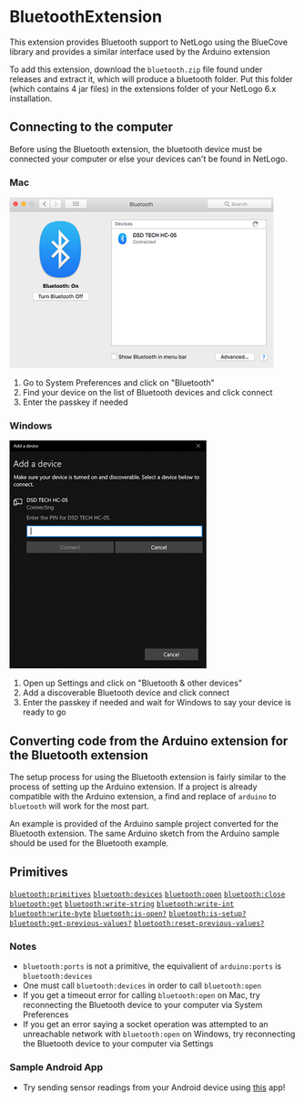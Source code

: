 # BluetoothExtension
This extension provides Bluetooth support to NetLogo using the BlueCove library and provides a similar interface used by the Arduino extension

To add this extension, download the `bluetooth.zip` file found under releases and extract it, which will produce a bluetooth folder.   Put this folder (which contains 4 jar files) in the extensions folder of your NetLogo 6.x installation.

## Connecting to the computer
Before using the Bluetooth extension, the bluetooth device must be connected your computer or else your devices can't be found in NetLogo.
### Mac
![](images/MacBluetooth.png)
1. Go to System Preferences and click on "Bluetooth"
2. Find your device on the list of Bluetooth devices and click connect
3. Enter the passkey if needed
### Windows
![](images/WindowsBluetooth.png)
1. Open up Settings and click on "Bluetooth & other devices"
2. Add a discoverable Bluetooth device and click connect
3. Enter the passkey if needed and wait for Windows to say your device is ready to go

## Converting code from the Arduino extension for the Bluetooth extension 
The setup process for using the Bluetooth extension is fairly similar to the process of setting up the Arduino extension. If a project is already compatible with the Arduino extension, a find and replace of `arduino` to `bluetooth` will work for the most part.

An example is provided of the Arduino sample project converted for the Bluetooth extension. The same Arduino sketch from the Arduino sample should be used for the Bluetooth example.

## Primitives

[`bluetooth:primitives`](#)
[`bluetooth:devices`](#)
[`bluetooth:open`](#)
[`bluetooth:close`](#)
[`bluetooth:get`](#)
[`bluetooth:write-string`](#)
[`bluetooth:write-int`](#)
[`bluetooth:write-byte`](#)
[`bluetooth:is-open?`](#)
[`bluetooth:is-setup?`](#)
[`bluetooth:get-previous-values?`](#)
[`bluetooth:reset-previous-values?`](#)

### Notes
* `bluetooth:ports` is not a primitive, the equivalient of `arduino:ports` is `bluetooth:devices`
* One must call `bluetooth:devices` in order to call `bluetooth:open` 
* If you get a timeout error for calling `bluetooth:open` on Mac, try reconnecting the Bluetooth device to your computer via System Preferences
* If you get an error saying a socket operation was attempted to an unreachable network with `bluetooth:open` on Windows, try reconnecting the Bluetooth device to your computer via Settings

### Sample Android App
* Try sending sensor readings from your Android device using [this](https://rink.hockeyapp.net/apps/6d45cc61bdf64151889975a2722502d9) app!
